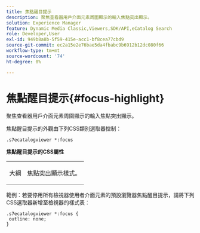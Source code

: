 ```yaml
---
title: 焦點醒目提示
description: 聚焦查看器用戶介面元素周圍顯示的輸入焦點突出顯示。
solution: Experience Manager
feature: Dynamic Media Classic,Viewers,SDK/API,eCatalog Search
role: Developer,User
exl-id: 949b8a8b-5f59-415e-acc1-bf8cea77cbd9
source-git-commit: ec2a15e2e76bae5da4fbabc9b6912b12dc080f66
workflow-type: tm+mt
source-wordcount: '74'
ht-degree: 0%

---
```


# 焦點醒目提示{#focus-highlight}

聚焦查看器用戶介面元素周圍顯示的輸入焦點突出顯示。

<!--<a id="section_E8B3D0BF9FF548F188F717D6EA65EC32"></a>-->

焦點醒目提示的外觀由下列CSS類別選取器控制：

```
.s7ecatalogviewer *:focus
```

**焦點醒目提示的CSS屬性**

<table id="table_C48C56E696304C9BAFEE71BA9EA9A174"> 
 <tbody> 
  <tr> 
   <td colname="col1"> <p> <span class="codeph"> 大綱 </span> </p> </td> 
   <td colname="col2"> <p> 焦點突出顯示樣式。 </p> </td> 
  </tr> 
 </tbody> 
</table>

範例：若要停用所有檢視器使用者介面元素的預設瀏覽器焦點醒目提示，請將下列CSS選取器新增至檢視器的樣式表：

```
.s7ecatalogviewer *:focus { 
 outline: none; 
}
```
